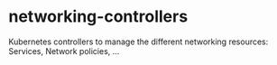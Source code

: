 # networking-controllers
Kubernetes controllers to manage the different networking resources: Services, Network policies, ...
